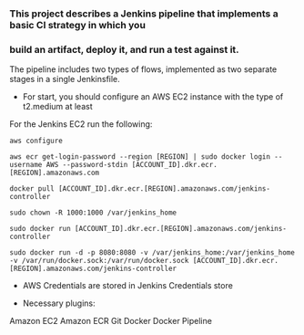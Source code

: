 ### This project describes a Jenkins pipeline that implements a basic CI strategy in which you
### build an artifact, deploy it, and run a test against it.

The pipeline includes two types of flows, implemented as two separate stages in a single
Jenkinsfile.

* For start, you should configure an AWS EC2 instance with the type of t2.medium at least

For the Jenkins EC2 run the following:

```
aws configure
```
```
aws ecr get-login-password --region [REGION] | sudo docker login --username AWS --password-stdin [ACCOUNT_ID].dkr.ecr.[REGION].amazonaws.com
```
```
docker pull [ACCOUNT_ID].dkr.ecr.[REGION].amazonaws.com/jenkins-controller
```
```
sudo chown -R 1000:1000 /var/jenkins_home
```
```
sudo docker run [ACCOUNT_ID].dkr.ecr.[REGION].amazonaws.com/jenkins-controller
```
```
sudo docker run -d -p 8080:8080 -v /var/jenkins_home:/var/jenkins_home -v /var/run/docker.sock:/var/run/docker.sock [ACCOUNT_ID].dkr.ecr.[REGION].amazonaws.com/jenkins-controller
```


* AWS Credentials are stored in Jenkins Credentials store

* Necessary plugins:

Amazon EC2 
Amazon ECR
Git
Docker
Docker Pipeline
